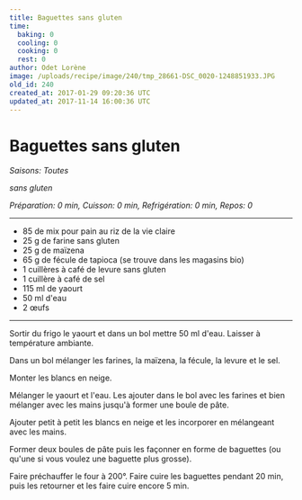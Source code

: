 ```yaml
---
title: Baguettes sans gluten
time:
  baking: 0
  cooling: 0
  cooking: 0
  rest: 0
author: Odet Lorène
image: /uploads/recipe/image/240/tmp_28661-DSC_0020-1248851933.JPG
old_id: 240
created_at: 2017-01-29 09:20:36 UTC
updated_at: 2017-11-14 16:00:36 UTC
---
```


# Baguettes sans gluten

_Saisons: Toutes_

_sans gluten_

_Préparation: 0 min, Cuisson: 0 min, Refrigération: 0 min, Repos: 0_

---

- 85 de mix pour pain au riz de la vie claire
- 25 g de farine sans gluten
- 25 g de maïzena
- 65 g de fécule de tapioca (se trouve dans les magasins bio)
- 1 cuillères à café de levure sans gluten
- 1 cuillère à café de sel
- 115 ml de yaourt
- 50 ml d'eau
- 2 œufs

---

Sortir du frigo le yaourt et dans un bol mettre 50 ml d'eau. Laisser à température ambiante.

Dans un bol mélanger les farines, la maïzena, la fécule, la levure et le sel.

Monter les blancs en neige.

Mélanger le yaourt et l'eau. Les ajouter dans le bol avec les farines et bien mélanger avec les mains jusqu'à former une boule de pâte.

Ajouter petit à petit les blancs en neige et les incorporer en mélangeant avec les mains.

Former deux boules de pâte puis les façonner en forme de baguettes (ou qu'une si vous voulez une baguette plus grosse).

Faire préchauffer le four à 200°. Faire cuire les baguettes pendant 20 min, puis les retourner et les faire cuire encore 5 min.
